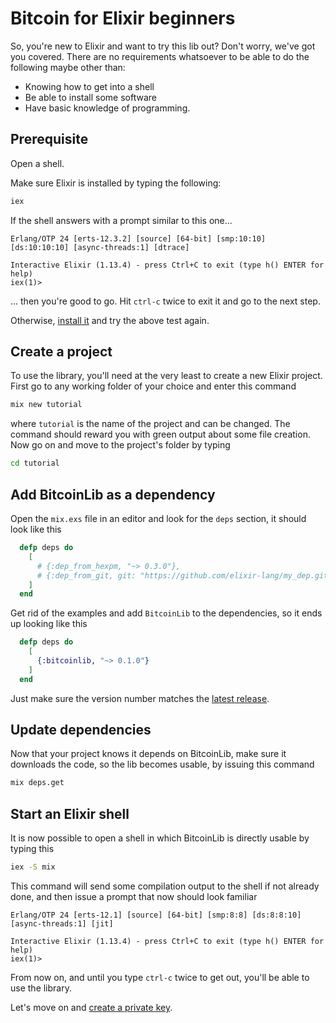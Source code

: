 # Bitcoin for Elixir beginners

So, you're new to Elixir and want to try this lib out? Don't worry, we've got you covered. 
There are no requirements whatsoever to be able to do the following maybe other than:

- Knowing how to get into a shell
- Be able to install some software
- Have basic knowledge of programming.


## Prerequisite

Open a shell.

Make sure Elixir is installed by typing the following:

```bash
iex
```

If the shell answers with a prompt similar to this one...

```
Erlang/OTP 24 [erts-12.3.2] [source] [64-bit] [smp:10:10] [ds:10:10:10] [async-threads:1] [dtrace]

Interactive Elixir (1.13.4) - press Ctrl+C to exit (type h() ENTER for help)
iex(1)>
```

... then you're good to go. Hit `ctrl-c` twice to exit it and go to the next step.

Otherwise, [install it](https://elixir-lang.org/install.html) and try the above test again.

## Create a project

To use the library, you'll need at the very least to create a new Elixir project. First go to
any working folder of your choice and enter this command

```bash
mix new tutorial
```

where `tutorial` is the name of the project and can be changed. The command should reward you with
green output about some file creation. Now go on and move to the project's folder by typing

```bash
cd tutorial
```

## Add BitcoinLib as a dependency

Open the `mix.exs` file in an editor and look for the `deps` section, it should look like this

```elixir
  defp deps do
    [
      # {:dep_from_hexpm, "~> 0.3.0"},
      # {:dep_from_git, git: "https://github.com/elixir-lang/my_dep.git", tag: "0.1.0"}
    ]
  end
```

Get rid of the examples and add `BitcoinLib` to the dependencies, so it ends up looking like this

```elixir
  defp deps do
    [
      {:bitcoinlib, "~> 0.1.0"}
    ]
  end
```

Just make sure the version number matches the [latest release](https://github.com/RooSoft/bitcoinlib/releases).

## Update dependencies

Now that your project knows it depends on BitcoinLib, make sure it downloads the code, so the lib
becomes usable, by issuing this command

```bash
mix deps.get
```

## Start an Elixir shell

It is now possible to open a shell in which BitcoinLib is directly usable by typing this

```bash
iex -S mix
```

This command will send some compilation output to the shell if not already done, and then issue
a prompt that now should look familiar

```
Erlang/OTP 24 [erts-12.1] [source] [64-bit] [smp:8:8] [ds:8:8:10] [async-threads:1] [jit]

Interactive Elixir (1.13.4) - press Ctrl+C to exit (type h() ENTER for help)
iex(1)>
```

From now on, and until you type `ctrl-c` twice to get out, you'll be able to use the library.

Let's move on and [create a private key](https://hexdocs.pm/bitcoinlib/guides/tutorial/private_key.html).